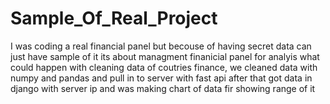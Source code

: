 # Sample_Of_Real_Project
I was coding a real financial panel but becouse of having secret  data can just have sample of it
its about managment finanicial panel for analyis what could happen with cleaning data of coutries finance,
we cleaned data with numpy and pandas and pull in to server with fast api after that got data in django with
server ip and was making chart of data fir showing range of it
